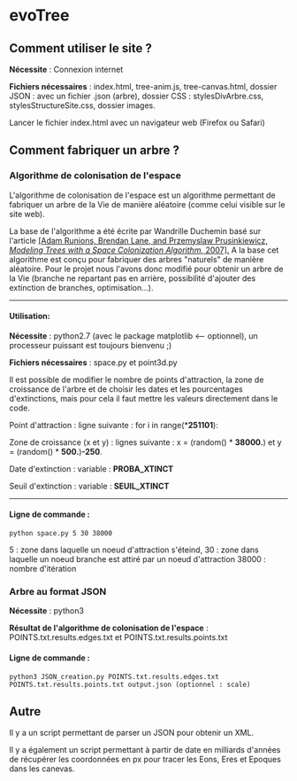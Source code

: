 # evoTree

## Comment utiliser le site ?

**Nécessite** : Connexion internet

**Fichiers nécessaires** : index.html, tree-anim.js, tree-canvas.html, dossier JSON : avec un fichier .json (arbre), dossier CSS : stylesDivArbre.css, stylesStructureSite.css, dossier images.

Lancer le fichier index.html avec un navigateur web (Firefox ou Safari)

## Comment fabriquer un arbre ?

### Algorithme de colonisation de l'espace

L'algorithme de colonisation de l'espace est un algorithme permettant de fabriquer un arbre de la Vie de manière aléatoire (comme celui visible sur le site web).

La base de l'algorithme a été écrite par Wandrille Duchemin basé sur l'article <a href ="http://algorithmicbotany.org/papers/colonization.egwnp2007.pdf">[Adam Runions, Brendan Lane, and Przemyslaw Prusinkiewicz, *Modeling Trees with a Space Colonization Algorithm*, 2007].</a>
A la base cet algorithme est conçu pour fabriquer des arbres "naturels" de manière aléatoire. Pour le projet nous l'avons donc modifié pour obtenir un arbre de la Vie (branche ne repartant pas en arrière, possibilité d'ajouter des extinction de branches, optimisation...).

***

#### Utilisation:

**Nécessite** : python2.7 (avec le package matplotlib <-- optionnel), un processeur puissant est toujours bienvenu ;)

**Fichiers nécessaires** : space.py et point3d.py

Il est possible de modifier le nombre de points d'attraction, la zone de croissance de l'arbre et de choisir les dates et les pourcentages d'extinctions, mais pour cela il faut mettre les valeurs directement dans le code.

Point d'attraction : ligne suivante : for i in range(***251101**):

Zone de croissance (x et y) : lignes suivante :  x = (random() * **38000.**) et y = (random() * **500.**)**-250**. 

Date d'extinction : variable : **PROBA_XTINCT**

Seuil d'extinction : variable : **SEUIL_XTINCT**

***

#### Ligne de commande :

```python space.py 5 30 38000```

5 : zone dans laquelle un noeud d'attraction s'éteind,
30 : zone dans laquelle un noeud branche est attiré par un noeud d'attraction
38000 : nombre d'itération

### Arbre au format JSON

**Nécessite** : python3

**Résultat de l'algorithme de colonisation de l'espace** : POINTS.txt.results.edges.txt et POINTS.txt.results.points.txt

#### Ligne de commande :

```python3 JSON_creation.py POINTS.txt.results.edges.txt POINTS.txt.results.points.txt output.json (optionnel : scale)```

## Autre

Il y a un script permettant de parser un JSON pour obtenir un XML.

Il y a également un script permettant à partir de date en milliards d'années de récupérer les coordonnées en px pour tracer les Eons, Eres et Epoques dans les canevas.








